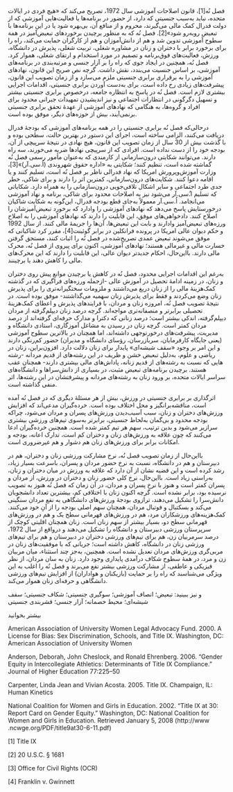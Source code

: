   فصل نُه[1]، قانون اصلاحات آموزشی سال 1972، تصریح می‌کند که «هیچ فردی در ایالات متحده، نباید به‌سبب جنسیتی که دارد، از حضور در برنامه‌ها یا فعالیت‌هایی آموزشی که از دولت فدرال کمک مالی می‌گیرند، محروم و از منافع آن، بی‌بهره شود یا در این برنامه‌ها با تبعیض روبه‌رو شود»[2]. فصل نُه که به منظور برچیدن برخوردهای تبعیض‌آمیز در همة سطوح آموزشی تدوین شد و هم از دانش‌آموزان و هم از کارگران حمایت می‌کند، راه را برای برخورد برابر با دختران و زنان در مشاوره شغلی، تربیت شغلی، پذیرش در دانشگاه، ورزش، فعالیت‌های فوق‌برنامه و تصمیم در مورد استخدام و ارتقای شغلی، هموار کرد. فصل نُه، همچنین در ایجاد جوی که راه را بر آزار جنسی و مرتبه‌بندی در برنامه‌های آموزشی، بر اساس جنسیت می‌بندد، نقش داشت. گرچه نص صریح این قانون، نهادهای آموزشی را به برقراری برابری جنسیتی ملزم می‌سازد و از زمان تصویب این قانون، پیشرفت‌های زیادی رخ داده است، برای به‌دست آوردن برابری جنسیتی، اقدامات اجرایی بیشتری لازم است. فصل نُه در پاسخ به انتظاره جامعه، درخصوص برابری جنسیتی بیشتر و تسهیل دگرگونی در انتظارات اجتماعی و نیز اندیشیدن تمهیدات جبرانی محدود برای افراد و گروه‌ها، به هنگامی که نهادهای آموزشی از عهدۀ تحقق برابری جنسیتی برنمی‌آیند، بیش از حوزه‌های دیگر، موفق بوده است.

 درحالی‌که فصل نُه برابری جنسیتی را در همه برنامه‌های آموزشی که بودجۀ فدرال دریافت می‌کنند، الزامی ساخته است، اجرای این دستور در بهترین حالت، سطحی بوده و با گذشت بیش از 30 سال از زمان تصویب این قانون، هیچ نهادی در نتیجۀ سرپیچی از آن، بودجه خود را از دست نداده است. افرادی که از سرپیچی نهادها ضربه می‌خورند، سه راه دارند. می‌توانند شکایتی درون‌سازمانی از کارمندی که به‌عنوان مأمور رسمی فصل نُه گماشته شده است، تنظیم کنند؛ شکایتی به «اداره حقوق شهروندی (اُ.سی.آر)»[3]، وزارت آموزش‌وپرورش امریکا که نهاد فدرالی ناظر بر فصل نُه است، تسلیم کنند و یا اقامه دعوا کنند. شکایت‌های درون‌سازمانی، کمترین اثر را دارند و برای شاکی، خطر جدی طرد اجتماعی و سایر اشکال تلافی‌جویی درون‌سازمانی را به همراه دارد. شکایاتی که تسلیم ا.ُسی.آر می‌شود نیز به اصلاحات محدود برای شاکی، برنامه و نهاد آموزشی می‌انجامد. اُ.سی.آر معمولاً به‌جای قطع بودجه فدرال، این‌گونه به شکایت شاکیان درخورستایش پاسخ می‌دهد که نهادهای آموزشی را وادارد که برخورد تبعیض‌آمیزشان را اصلاح کنند. دادخواهی‌های موفق، این قابلیت را دارند که نهادهای آموزشی را به اصلاح ورزه‌های تبعیض‌آمیز وادارند و بابت این تبعیض‌ها، آن‌ها را جریمۀ مالی کنند. از سال 1992 و حکم دیوان عالی امریکا در پرونده فرانکلین در برابر گوئینت[4]، مقرر کرد شاکیانی که موفق می‌شوند تبعیض عمدی تصریح‌شده در فصل نُه را اثبات کنند، مستحق گرفتن خسارت مالی و غیرمالی هستند؛ نهادهای آموزشی، اکنون برای پیروی از فصل نُه، محرک مالی دارند. بااین‌حال، احکام جدیدتر دیوان عالی، این قابلیت را دارند که این محرک‌های مالی را کاهش دهند یا برچینند. 

به‌رغم این اقدامات اجرایی محدود، فصل نُه در کاهش یا برچیدن موانع پیش روی دختران و زنان، در زمینه ادامۀ تحصیل در آموزش عالی -ازجمله ورزه‌های فراگیری که در گذشته کمک‌هزینۀ مالی را از زنان دریغ می‌داشتند و ملزومات سختگیرانه‌تری را برای پذیرش زنان وضع می‌کردند و فقط برای پذیرش زنان سهمیه می‌گذاشتند- موفق بوده است. در نتیجۀ تصویب فصل نُه، امروزه زنان و مردان، با فرایندهای پذیرش و اعطای کمک‌هزینۀ تحصیلی برابرتر و منصفانه‌تری مواجه‌اند. گرچه درصد زنان دیپلم‌گرفته از مردان دیپلم‌گرفته، اندکی بیشتر است؛ درصد زنانی که دکترا و مدارک حرفه‌ای گرفته‌اند از درصد مردان کمتر است. گرچه زنان در رسیدن به مشاغل آموزگاری، استادی دانشگاه و مدیریت، پیشرفت‌های درخورتوجهی داشته‌اند، اما همچنان در بالاترین سطوح آموزشی (یعنی جایگاه کارفرمایان، سربازرسان، رؤسای دانشگاه و مدیران) حضور کم‌رنگی دارند و این امر بر وجود «سقف شیشه‌ای» پایدار برای زنان دلالت دارد. افزون‌براین، زنان در ریاضی و علوم، به‌دلیل تبعیض خشن و ظریف در این رشته‌های از قدیم مردانه -رشته هایی که نسبت به رشته‌های از قدیم زنانه، پاداش‌های مالی بیشتری دارند- همچنان عقب هستند. برچیدن برنامه‌های تبعیض مثبت، در بسیاری از دانش‌سراها و دانشگاه‌های سراسر ایالات متحده، بر ورود زنان به رشته‌های مردانه و پیشرفتشان در این رشته‌ها، اثر منفی گذاشته است.

اثرگذاری بر برابری جنسیتی در ورزش، بیش از هر مسئلۀ دیگری که در فصل نُه آمده است، مناقشه‌برانگیز و محل اختلاف بوده است. خرده‌گیران مدعی‌اند که افزایش ورزش‌های دختران و زنان، سبب آسیب‌دیدن ورزش‌های پسران و مردان می‌شود، چراکه بودجه محدود و بی‌گمان به‌لحاظ جنسیتی، برابرتر به‌سوی تیم‌های ورزشی بیشتری سرازیر می‌شود و بدین ترتیب، سهم هر تیم کمتر شده است. همچنین خرده‌گیران ادعا می‌کنند که چون علاقه به ورزش‌های زنان و دختران کم است، تدارک اعانه، بودجه و امکانات برابر برای ورزش‌های زنان هم دشوار و هم غیرضروری است.

بااین‌حال از زمان تصویب فصل نُه، نرخ مشارکت ورزشی زنان و دختران، هم در دبیرستان و هم در دانشگاه، نسبت به نرخ حضور مردان و پسران، باسرعت بسیار زیاد، رشد کرده است و این قضیه نشان از آن دارد که علاقه به ورزش در میان دختران و زنان، به‌راستی زیاد است. بااین‌حال، نرخ کلی حضور زنان و دختران در ورزش، از مردان و پسران کمتر است و هنوز با نرخ پسران و مردان، در آن زمان که فصل نُه هنوز به تصویب نرسیده بود، برابر نشده است. گرچه اکنون زنان با اختلافی کم، بیشترین تعداد دانشجویان دانش‌سرا را تشکیل می‌دهند، ترازوی بودجۀ ورزش‌های دانشگاهی به نفع مردان سنگینی می‌کند و بسکتبال و فوتبال مردان، همچنان سهم اصلی بودجه را از آنِ خود می‌کنند. کمک‌هزینه‌های ورزشکاران مرد، هم در ورزش‌های قهرمانی سطح یک و هم در ورزش‌های قهرمانی سطح دو، بسیار بیشتر از سهم زنان است. زنان همچنان اقلیتی کوچک از سرپرستان ورزشی دبیرستان و دانشگاه را تشکیل می‌دهند و درواقع از سال 1972، درصد سرمربیان زن، هم برای تیم‌های ورزشی دختران در دبیرستان و هم برای تیم‌های ورزشی زنان در دانشگاه، کاهش داشته است؛ جریانی که با موفقیت‌های زنان در مربی‌گری ورزش‌های مردان تعدیل نشده است. همچنین، به‌جز چند استثناء، میان مربیان زن و مرد، در همۀ سطوح شکاف درآمدی پایداری وجود دارد. زنان به سان مردان، از نظر فیزیکی و عاطفی، از مشارکت ورزشی بیشتر نفع می‌برند و فصل نُه را اغلب به این ویژگی می‌شناسند که راه را بر حمایت (بازیکنان و هواداران) از افزایش تیم‌های ورزشی دانشگاهی و حرفه‌ای زنان هموار می‌کند.

  


و نیز ببینید: تبعیض؛ انصاف آموزشی؛ سوگیری جنسیتی؛ شکاف جنسیتی؛ سقف شیشه‌ای؛ محیط خصمانه؛ آزار جنسی؛ قشربندی جنسیتی

  


بیشتر بخوانید

  


American Association of University Women Legal Advocacy Fund. 2000. A License for Bias: Sex Discrimination, Schools, and Title IX. Washington, DC: American Association of University Women

Anderson, Deborah, John Cheslock, and Ronald Ehrenberg. 2006. “Gender Equity in Intercollegiate Athletics: Determinants of Title IX Compliance.” Journal of Higher Education 77:225–50

Carpenter, Linda Jean and Vivian Acosta. 2005. Title IX. Champaign, IL: Human Kinetics

 National Coalition for Women and Girls in Education. 2002. “Title IX at 30: Report Card on Gender Equity.” Washington, DC: National Coalition for Women and Girls in Education. Retrieved January 5, 2008 (http://www .ncwge.org/PDF/title9at30-6-11.pdf)

  


[1] Title IX

[2] 20 U.S.C. § 1681

 [3] Office for Civil Rights (OCR)

[4] Franklin v. Gwinnett

  


 

  


 

  


 

 